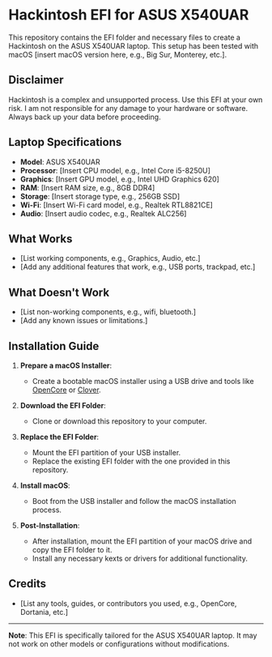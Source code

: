 # Hackintosh EFI for ASUS X540UAR

This repository contains the EFI folder and necessary files to create a Hackintosh on the ASUS X540UAR laptop. This setup has been tested with macOS [insert macOS version here, e.g., Big Sur, Monterey, etc.].

## Disclaimer
Hackintosh is a complex and unsupported process. Use this EFI at your own risk. I am not responsible for any damage to your hardware or software. Always back up your data before proceeding.

## Laptop Specifications
- **Model**: ASUS X540UAR
- **Processor**: [Insert CPU model, e.g., Intel Core i5-8250U]
- **Graphics**: [Insert GPU model, e.g., Intel UHD Graphics 620]
- **RAM**: [Insert RAM size, e.g., 8GB DDR4]
- **Storage**: [Insert storage type, e.g., 256GB SSD]
- **Wi-Fi**: [Insert Wi-Fi card model, e.g., Realtek RTL8821CE]
- **Audio**: [Insert audio codec, e.g., Realtek ALC256]

## What Works
- [List working components, e.g., Graphics, Audio, etc.]
- [Add any additional features that work, e.g., USB ports, trackpad, etc.]

## What Doesn't Work
- [List non-working components, e.g., wifi, bluetooth.]
- [Add any known issues or limitations.]

## Installation Guide
1. **Prepare a macOS Installer**:
   - Create a bootable macOS installer using a USB drive and tools like [OpenCore](https://dortania.github.io/OpenCore-Install-Guide/) or [Clover](https://sourceforge.net/projects/cloverefiboot/).

2. **Download the EFI Folder**:
   - Clone or download this repository to your computer.

3. **Replace the EFI Folder**:
   - Mount the EFI partition of your USB installer.
   - Replace the existing EFI folder with the one provided in this repository.

4. **Install macOS**:
   - Boot from the USB installer and follow the macOS installation process.

5. **Post-Installation**:
   - After installation, mount the EFI partition of your macOS drive and copy the EFI folder to it.
   - Install any necessary kexts or drivers for additional functionality.

## Credits
- [List any tools, guides, or contributors you used, e.g., OpenCore, Dortania, etc.]


---

**Note**: This EFI is specifically tailored for the ASUS X540UAR laptop. It may not work on other models or configurations without modifications.
